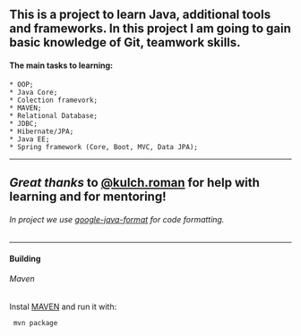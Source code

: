 
This is a project to learn Java, additional tools and frameworks. In this project I am going to gain basic knowledge of Git, teamwork skills.
---

#### The main tasks to learning: 
	* OOP;
	* Java Core;
	* Colection framevork;
	* MAVEN;
	* Relational Database;
	* JDBC;
	* Hibernate/JPA;
	* Java EE;
	* Spring framework (Core, Boot, MVC, Data JPA);
---

___Great thanks___ to [@kulch.roman](https://gitlab.com/kulch.roman) for help with learning and for mentoring!
---

###### In project we use [google-java-format](https://github.com/google/google-java-format) for code formatting.
---

#### Building
###### Maven
Instal [MAVEN](https://maven.apache.org) and run it with:

	 mvn package


